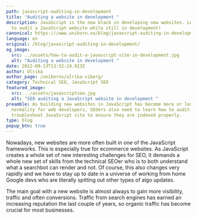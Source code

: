 ```yaml
---
path: javascript-auditing-in-development
title: "Auditing a website in development "
description: JavaScript is the new black in developing new websites. Learn how
  to audit a JavaScript website while still in development!
canonical: https:///www.unikorn.se/blog/javascript-auditing-in-development
language: en
original: /blog/javascript-auditing-in-development/
og_image:
  src: ../assets/how-to-audit-a-javascript-site-in-development.jpg
  alt: "Auditing a website in development "
date: 2022-09-13T13:52:24.923Z
author: Ulrika
author_page: /unikorns/ulrika-viberg/
category: Technical SEO, JavaScript SEO
featured_image:
  src: ../assets/javascriptseo.jpg
  alt: "SEO auditing a JavaScript website in development "
preamble: As building new websites in JavaScript has become more or less a
  normality for web developers, SEOers also need to learn how to audit and
  troubleshoot JavaScript site to ensure they are indexed properly.
type: blog
popup_btn: true
---
```

Nowadays, new websites are more often built in one of the JavaScript frameworks. This is especially true for ecommerce websites. As JavaScript creates a whole set of new interesting challenges for SEO, it demands a whole new set of skills from the technical SEOer who is to both understand what a searchbot can render and not. Of course, this also changes very rapidly and we have to stay up to date in a universe of working from home Google devs who are literally spitting out other types of algo updates.

The main goal with a new website is almost always to gain more visibility, traffic and often conversions. Traffic from search engines has earned an increasing reputation the last couple of years, so organic traffic has become crucial for most businesses.